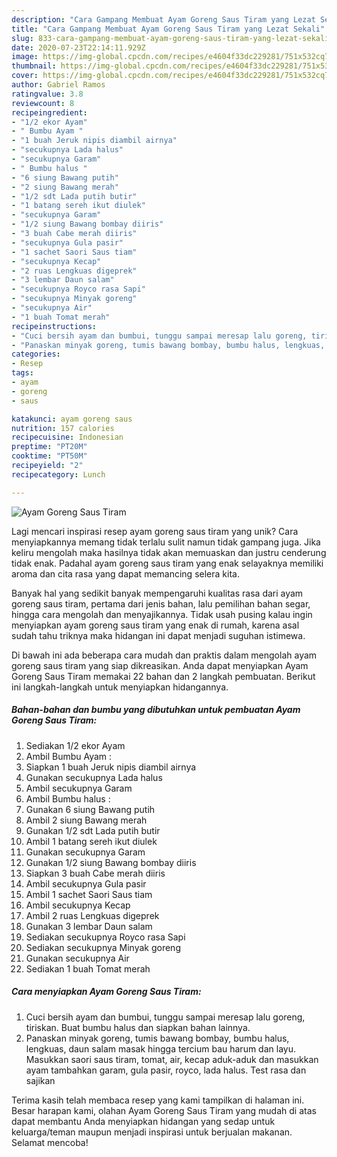```yaml
---
description: "Cara Gampang Membuat Ayam Goreng Saus Tiram yang Lezat Sekali"
title: "Cara Gampang Membuat Ayam Goreng Saus Tiram yang Lezat Sekali"
slug: 833-cara-gampang-membuat-ayam-goreng-saus-tiram-yang-lezat-sekali
date: 2020-07-23T22:14:11.929Z
image: https://img-global.cpcdn.com/recipes/e4604f33dc229281/751x532cq70/ayam-goreng-saus-tiram-foto-resep-utama.jpg
thumbnail: https://img-global.cpcdn.com/recipes/e4604f33dc229281/751x532cq70/ayam-goreng-saus-tiram-foto-resep-utama.jpg
cover: https://img-global.cpcdn.com/recipes/e4604f33dc229281/751x532cq70/ayam-goreng-saus-tiram-foto-resep-utama.jpg
author: Gabriel Ramos
ratingvalue: 3.8
reviewcount: 8
recipeingredient:
- "1/2 ekor Ayam"
- " Bumbu Ayam "
- "1 buah Jeruk nipis diambil airnya"
- "secukupnya Lada halus"
- "secukupnya Garam"
- " Bumbu halus "
- "6 siung Bawang putih"
- "2 siung Bawang merah"
- "1/2 sdt Lada putih butir"
- "1 batang sereh ikut diulek"
- "secukupnya Garam"
- "1/2 siung Bawang bombay diiris"
- "3 buah Cabe merah diiris"
- "secukupnya Gula pasir"
- "1 sachet Saori Saus tiam"
- "secukupnya Kecap"
- "2 ruas Lengkuas digeprek"
- "3 lembar Daun salam"
- "secukupnya Royco rasa Sapi"
- "secukupnya Minyak goreng"
- "secukupnya Air"
- "1 buah Tomat merah"
recipeinstructions:
- "Cuci bersih ayam dan bumbui, tunggu sampai meresap lalu goreng, tiriskan. Buat bumbu halus dan siapkan bahan lainnya."
- "Panaskan minyak goreng, tumis bawang bombay, bumbu halus, lengkuas, daun salam masak hingga tercium bau harum dan layu. Masukkan saori saus tiram, tomat, air, kecap aduk-aduk dan masukkan ayam tambahkan garam, gula pasir, royco, lada halus. Test rasa dan sajikan"
categories:
- Resep
tags:
- ayam
- goreng
- saus

katakunci: ayam goreng saus 
nutrition: 157 calories
recipecuisine: Indonesian
preptime: "PT20M"
cooktime: "PT50M"
recipeyield: "2"
recipecategory: Lunch

---
```



![Ayam Goreng Saus Tiram](https://img-global.cpcdn.com/recipes/e4604f33dc229281/751x532cq70/ayam-goreng-saus-tiram-foto-resep-utama.jpg)

Lagi mencari inspirasi resep ayam goreng saus tiram yang unik? Cara menyiapkannya memang tidak terlalu sulit namun tidak gampang juga. Jika keliru mengolah maka hasilnya tidak akan memuaskan dan justru cenderung tidak enak. Padahal ayam goreng saus tiram yang enak selayaknya memiliki aroma dan cita rasa yang dapat memancing selera kita.

Banyak hal yang sedikit banyak mempengaruhi kualitas rasa dari ayam goreng saus tiram, pertama dari jenis bahan, lalu pemilihan bahan segar, hingga cara mengolah dan menyajikannya. Tidak usah pusing kalau ingin menyiapkan ayam goreng saus tiram yang enak di rumah, karena asal sudah tahu triknya maka hidangan ini dapat menjadi suguhan istimewa.




Di bawah ini ada beberapa cara mudah dan praktis dalam mengolah ayam goreng saus tiram yang siap dikreasikan. Anda dapat menyiapkan Ayam Goreng Saus Tiram memakai 22 bahan dan 2 langkah pembuatan. Berikut ini langkah-langkah untuk menyiapkan hidangannya.

<!--inarticleads1-->

##### Bahan-bahan dan bumbu yang dibutuhkan untuk pembuatan Ayam Goreng Saus Tiram:

1. Sediakan 1/2 ekor Ayam
1. Ambil  Bumbu Ayam :
1. Siapkan 1 buah Jeruk nipis diambil airnya
1. Gunakan secukupnya Lada halus
1. Ambil secukupnya Garam
1. Ambil  Bumbu halus :
1. Gunakan 6 siung Bawang putih
1. Ambil 2 siung Bawang merah
1. Gunakan 1/2 sdt Lada putih butir
1. Ambil 1 batang sereh ikut diulek
1. Gunakan secukupnya Garam
1. Gunakan 1/2 siung Bawang bombay diiris
1. Siapkan 3 buah Cabe merah diiris
1. Ambil secukupnya Gula pasir
1. Ambil 1 sachet Saori Saus tiam
1. Ambil secukupnya Kecap
1. Ambil 2 ruas Lengkuas digeprek
1. Gunakan 3 lembar Daun salam
1. Sediakan secukupnya Royco rasa Sapi
1. Sediakan secukupnya Minyak goreng
1. Gunakan secukupnya Air
1. Sediakan 1 buah Tomat merah




<!--inarticleads2-->

##### Cara menyiapkan Ayam Goreng Saus Tiram:

1. Cuci bersih ayam dan bumbui, tunggu sampai meresap lalu goreng, tiriskan. Buat bumbu halus dan siapkan bahan lainnya.
1. Panaskan minyak goreng, tumis bawang bombay, bumbu halus, lengkuas, daun salam masak hingga tercium bau harum dan layu. Masukkan saori saus tiram, tomat, air, kecap aduk-aduk dan masukkan ayam tambahkan garam, gula pasir, royco, lada halus. Test rasa dan sajikan




Terima kasih telah membaca resep yang kami tampilkan di halaman ini. Besar harapan kami, olahan Ayam Goreng Saus Tiram yang mudah di atas dapat membantu Anda menyiapkan hidangan yang sedap untuk keluarga/teman maupun menjadi inspirasi untuk berjualan makanan. Selamat mencoba!
